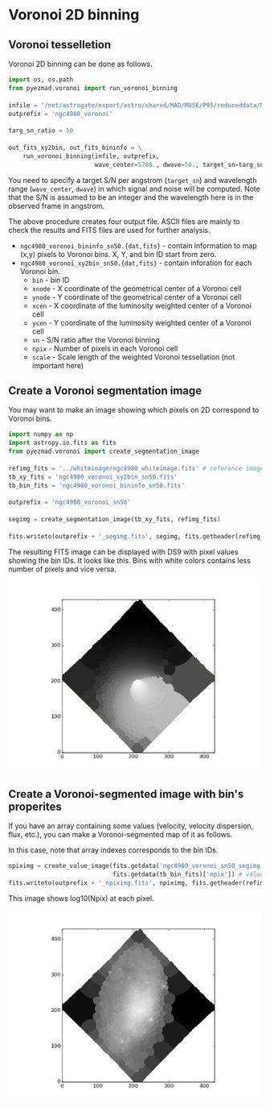 # Voronoi 2D binning

## Voronoi tesselletion

Voronoi 2D binning can be done as follows.

```python
import os, os.path
from pyezmad.voronoi import run_voronoi_binning

infile = '/net/astrogate/export/astro/shared/MAD/MUSE/P95/reduceddata/NGC4980/NGC4980_FINAL.fits'
outprefix = 'ngc4980_voronoi'

targ_sn_ratio = 50

out_fits_xy2bin, out_fits_bininfo = \
    run_voronoi_binning(infile, outprefix,
                        wave_center=5700., dwave=50., target_sn=targ_sn_ratio)
``` 

You need to specify a target S/N per angstrom (`target_sn`) and 
wavelength range (`wave_center`, `dwave`) in which signal and noise will be computed.
Note that the S/N is assumed to be an integer and 
the wavelength here is in the observed frame in angstrom.

The above procedure creates four output file. ASCII files are mainly to check the results and FITS files are used for further analysis. 

* `ngc4980_voronoi_bininfo_sn50.{dat,fits}` - contain information to map (x,y) pixels to Voronoi bins. X, Y, and bin ID start from zero. 
* `ngc4980_voronoi_xy2bin_sn50.{dat,fits}` - contain inforation for each Voronoi bin. 
    * `bin` -  bin ID
    * `xnode` - X coordinate of the geometrical center of a Voronoi cell
    * `ynode` - Y coordinate of the geometrical center of a Voronoi cell
    * `xcen` - X coordinate of the luminosity weighted center of a Voronoi cell
    * `ycen` - Y coordinate of the luminosity weighted center of a Voronoi cell
    * `sn` - S/N ratio after the Voronoi binning
    * `npix` - Number of pixels in each Voronoi cell
    * `scale` - Scale length of the weighted Voronoi tessellation (not important here)


## Create a Voronoi segmentation image

You may want to make an image showing which pixels on 2D correspond to Voronoi bins.

```python
import numpy as np
import astropy.io.fits as fits
from pyezmad.voronoi import create_segmentation_image

refimg_fits = '../whiteimage/ngc4980_whiteimage.fits' # reference image
tb_xy_fits = 'ngc4980_voronoi_xy2bin_sn50.fits'
tb_bin_fits = 'ngc4980_voronoi_bininfo_sn50.fits'

outprefix = 'ngc4980_voronoi_sn50'

segimg = create_segmentation_image(tb_xy_fits, refimg_fits)

fits.writeto(outprefix + '_segimg.fits', segimg, fits.getheader(refimg_fits))
```

The resulting FITS image can be displayed with DS9 with pixel values 
showing the bin IDs. It looks like this.
Bins with white colors contains less number of pixels and vice versa.

![NGC 4980 segmentation map](../images/ngc4980_segimg.png)



## Create a Voronoi-segmented image with bin's properites

If you have an array containing some values (velocity, velocity dispersion, flux, etc.), 
you can make a Voronoi-segmented map of it as follows.  

In this case, note that array indexes corresponds to the bin IDs.

```python
npiximg = create_value_image(fits.getdata('ngc4980_voronoi_sn50_segimg.fits'), # segmentation map
                             fits.getdata(tb_bin_fits)['npix']) # values to be reconstructed
fits.writeto(outprefix + '_npiximg.fits', npiximg, fits.getheader(refimg_fits))
```

This image shows log10(Npix) at each pixel. 

![NGC 4980 Npix map](../images/ngc4980_npiximg.png)

